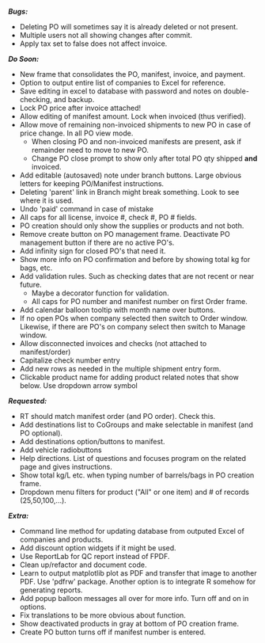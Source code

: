 ***Bugs:***
- Deleting PO will sometimes say it is already deleted or not present.
- Multiple users not all showing changes after commit. 
- Apply tax set to false does not affect invoice.

***Do Soon:***
- New frame that consolidates the PO, manifest, invoice, and payment.
- Option to output entire list of companies to Excel for reference.
- Save editing in excel to database with password and notes on double-checking, and backup.
- Lock PO price after invoice attached!
- Allow editing of manifest amount. Lock when invoiced (thus verified).
- Allow move of remaining non-invoiced shipments to new PO in case of price change. In all PO view mode.
    - When closing PO and non-invoiced manifests are present, ask if remainder need to move to new PO.
    - Change PO close prompt to show only after total PO qty shipped **and** invoiced.
- Add editable (autosaved) note under branch buttons. Large obvious letters for keeping PO/Manifest instructions.
- Deleting 'parent' link in Branch might break something. Look to see where it is used.
- Undo 'paid' command in case of mistake
- All caps for all license, invoice #, check #, PO # fields.
- PO creation should only show the supplies or products and not both.
- Remove create button on PO management frame. Deactivate PO management button if there are no active PO's.
- Add infinity sign for closed PO's that need it.
- Show more info on PO confirmation and before by showing total kg for bags, etc.
- Add validation rules. Such as checking dates that are not recent or near future.
    - Maybe a decorator function for validation.
    - All caps for PO number and manifest number on first Order frame.
- Add calendar balloon tooltip with month name over buttons.
- If no open POs when company selected then switch to Order window. Likewise, if there are PO's on company select then switch to Manage window.
- Allow disconnected invoices and checks (not attached to manifest/order)
- Capitalize check number entry
- Add new rows as needed in the multiple shipment entry form.
- Clickable product name for adding product related notes that show below. Use dropdown arrow symbol

***Requested:***
- RT should match manifest order (and PO order). Check this.
- Add destinations list to CoGroups and make selectable in manifest (and PO optional).
- Add destinations option/buttons to manifest.
- Add vehicle radiobuttons
- Help directions. List of questions and focuses program on the related page and gives instructions.
- Show total kg/L etc. when typing number of barrels/bags in PO creation frame.
- Dropdown menu filters for product ("All" or one item) and # of records (25,50,100,...).

***Extra:***
- Command line method for updating database from outputed Excel of companies and products.
- Add discount option widgets if it might be used.
- Use ReportLab for QC report instead of FPDF.
- Clean up/refactor and document code.
- Learn to output matplotlib plot as PDF and transfer that image to another PDF. Use 'pdfrw' package. Another option is to integrate R somehow for generating reports.
- Add popup balloon messages all over for more info. Turn off and on in options.
- Fix translations to be more obvious about function.
- Show deactivated products in gray at bottom of PO creation frame.
- Create PO button turns off if manifest number is entered.